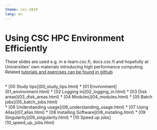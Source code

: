 ```yaml
---
theme: csc-2019
lang: en
---
```


# Using CSC HPC Environment Efficiently

These slides are used e.g. in e-learn.csc.fi, docs.csc.fi and
hopefully at Universities' own materials introducing high
performance computing. Related [tutorials and exercises can be 
found in github](https://csc-training.github.io/csc-env-eff/)

<br>                                                                                                                                    
                                                                                                                                        
<div class="column">  
* [00 Study tips](00_study_tips.html)
* [01 Environment](01_environment.html)
* [02 Logging in](02_logging_in.html)
* [03 Disk areas](03_disk_areas.html)
* [04 Modules](04_modules.html)
* [05 Batch jobs](05_batch_jobs.html)
</div>
<div class="column">  
* [06 Understanding usage](06_understanding_usage.html)
* [07 Using Allas](07_allas.html)
* [08 Installing Software](08_installing.html)
* [09 Singularity](09_singularity.html)
* [10 Speed up jobs](10_speed_up_jobs.html)
</div>


